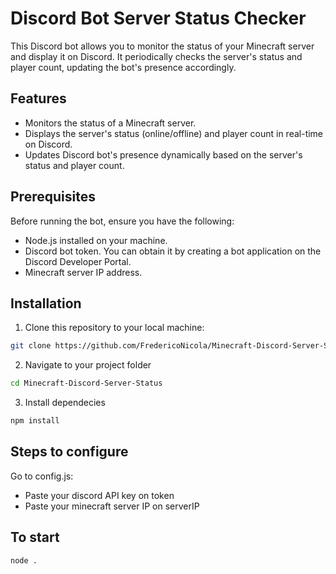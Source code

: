 # Discord Bot Server Status Checker

This Discord bot allows you to monitor the status of your Minecraft server and display it on Discord. It periodically checks the server's status and player count, updating the bot's presence accordingly.

## Features

- Monitors the status of a Minecraft server.
- Displays the server's status (online/offline) and player count in real-time on Discord.
- Updates Discord bot's presence dynamically based on the server's status and player count.

## Prerequisites

Before running the bot, ensure you have the following:

- Node.js installed on your machine.
- Discord bot token. You can obtain it by creating a bot application on the Discord Developer Portal.
- Minecraft server IP address.

## Installation

1. Clone this repository to your local machine:

```bash
git clone https://github.com/FredericoNicola/Minecraft-Discord-Server-Status.git

```
2. Navigate to your project folder

```bash 
cd Minecraft-Discord-Server-Status
```

3. Install dependecies
   
```bash
npm install
```

## Steps to configure

Go to config.js:
- Paste your discord API key on token
- Paste your minecraft server IP on serverIP

## To start

```bash
node .
```
